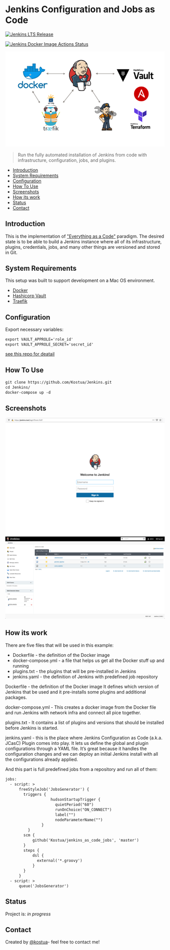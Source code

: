 # Jenkins Configuration and Jobs as Code

[![Jenkins LTS Release](https://img.shields.io/endpoint?url=https%3A%2F%2Fwww.jenkins.io%2Fchangelog-stable%2Fbadge.json)](https://jenkins.io/changelog-stable)

[![Jenkins Docker Image Actions Status](https://github.com/Kostua/Jenkins/workflows/docker-image.yml/badge.svg)](https://github.com/Kostua/Jenkins/actions)

![](./images/jenkinsascode.png)
> Run the fully automated installation of Jenkins from code with infrastructure, configuration, jobs, and plugins.

* [Introduction](#introduction)
* [System Requirements](#system-requirements)
* [Configuration](#configuration)
* [How To Use](#how-to-use)
* [Screenshots](#screenshots)
* [How its work](#how-its-work)
* [Status](#status)
* [Contact](#contact)

## Introduction
This is the implementation of ["Everything as a Code"](https://hackernoon.com/everything-as-code-explained-0ibg32a3) paradigm.
The desired state is to be able to build a Jenkins instance where all of its infrastructure, plugins, credentials, jobs, and many other things are versioned and stored in Git.

## System Requirements
This setup was built to support development on a Mac OS environment. 

- [Docker](https://www.docker.com/get-started)
- [Hashicorp Vault](https://github.com/Kostua/Vault)
- [Traefik](https://github.com/Kostua/traefik-docker)

## Configuration
Export necessary variables:

```
export VAULT_APPROLE='role_id'
export VAULT_APPROLE_SECRET='secret_id' 
```
[see this repo for deatail](https://github.com/Kostua/Vault)

## How To Use

```
git clone https://github.com/Kostua/Jenkins.git
cd Jenkins/
docker-compose up -d
```

## Screenshots
![Jenkins Login Page](./images/jenkins_login.png)
![Jenkins First Page](./images/jenkins_first_screen.png)

## How its work

There are five files that will be used in this example:

* Dockerfile - the definition of the Docker image 
* docker-compose.yml - a file that helps us get all the Docker stuff up and running
* plugins.txt - the plugins that will be pre-installed in Jenkins
* jenkins.yaml - the definition of Jenkins with predefined job repository

Dockerfile - the definition of the Docker image 
It defines which version of Jenkins that be used and it pre-installs some plugins and additional packages.

docker-compose.yml - This creates a docker image from the Docker file and run Jenkins with network infra and connect all pice together.

plugins.txt - It contains a list of plugins and versions that should be installed before Jenkins is started.

jenkins.yaml - this is the place where Jenkins Configuration as Code (a.k.a. JCasC) Plugin comes into play. It lets us define the global and plugin configurations through a YAML file. It’s great because it handles the configuration changes and we can deploy an initial Jenkins install with all the configurations already applied.

And this part is full predefined jobs from a repository and run all of them:
```
jobs:
  - script: >
      freeStyleJob('JobsGenerator') {
        triggers {
                    hudsonStartupTrigger {
                      quietPeriod("60")
                      runOnChoice("ON_CONNECT")
                      label("")
                      nodeParameterName("")
                }
          }
        scm {
            github('Kostua/jenkins_as_code_jobs', 'master')
        }
        steps {
            dsl {
              external('*.groovy')
            }
        }
      }
  - script: >
      queue('JobsGenerator')
```

## Status
Project is: _in progress_

## Contact
Created by [@kostua](mailto:kostua.p@gmail.com)- feel free to contact me!